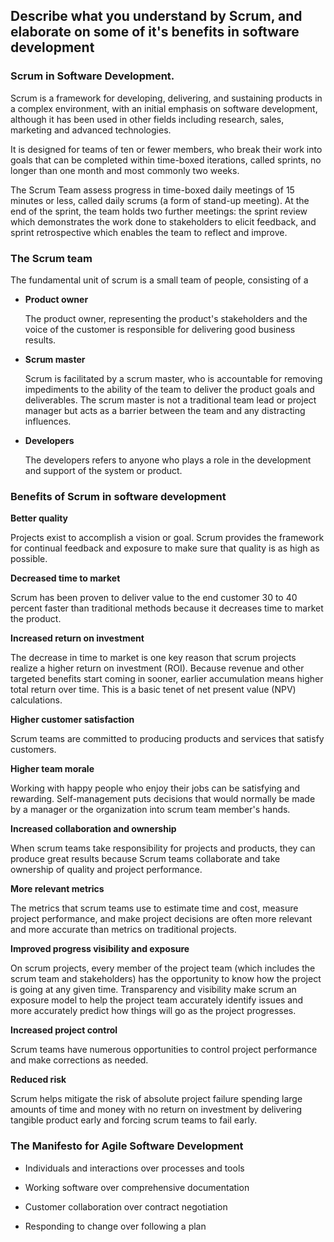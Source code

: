 ## Describe what you understand by Scrum, and elaborate on some of it's benefits in software development

### Scrum in Software Development.
Scrum is a framework for developing, delivering, and sustaining products in a complex environment, with an initial emphasis on software development, although it has been used in other fields including research, sales, marketing and advanced technologies.

It is designed for teams of ten or fewer members, who break their work into goals that can be completed within time-boxed iterations, called sprints, no longer than one month and most commonly two weeks.

 The Scrum Team assess progress in time-boxed daily meetings of 15 minutes or less, called daily scrums (a form of stand-up meeting). At the end of the sprint, the team holds two further meetings: the sprint review which demonstrates the work done to stakeholders to elicit feedback, and sprint retrospective which enables the team to reflect and improve.

### The Scrum team
The fundamental unit of scrum is a small team of people, consisting of a 

* **Product owner**
  
  The product owner, representing the product's stakeholders and the voice of the customer is responsible for delivering good business results.

* **Scrum master**
  
  Scrum is facilitated by a scrum master, who is accountable for removing impediments to the ability of the team to deliver the product goals and deliverables. The scrum master is not a traditional team lead or project manager but acts as a barrier between the team and any distracting influences.

* **Developers**
  
  The developers refers to anyone who plays a role in the development and support of the system or product.



### Benefits of Scrum in software development

**Better quality**

Projects exist to accomplish a vision or goal. Scrum provides the framework for continual feedback and exposure to make sure that quality is as high as possible.

**Decreased time to market**

Scrum has been proven to deliver value to the end customer 30 to 40 percent faster than traditional methods because it decreases time to market the product.

**Increased return on investment**

The decrease in time to market is one key reason that scrum projects realize a higher return on investment (ROI). Because revenue and other targeted benefits start coming in sooner, earlier accumulation means higher total return over time. This is a basic tenet of net present value (NPV) calculations.

**Higher customer satisfaction**

Scrum teams are committed to producing products and services that satisfy customers. 

**Higher team morale**

Working with happy people who enjoy their jobs can be satisfying and rewarding. Self-management puts decisions that would normally be made by a manager or the organization into scrum team member's hands. 

**Increased collaboration and ownership**

When scrum teams take responsibility for projects and products, they can produce great results because Scrum teams collaborate and take ownership of quality and project performance.

**More relevant metrics**

The metrics that scrum teams use to estimate time and cost, measure project performance, and make project decisions are often more relevant and more accurate than metrics on traditional projects.

**Improved progress visibility and exposure**

On scrum projects, every member of the project team (which includes the scrum team and stakeholders) has the opportunity to know how the project is going at any given time. Transparency and visibility make scrum an exposure model to help the project team accurately identify issues and more accurately predict how things will go as the project progresses.

**Increased project control**

Scrum teams have numerous opportunities to control project performance and make corrections as needed.

**Reduced risk**

Scrum helps mitigate the risk of absolute project failure spending large amounts of time and money with no return on investment by delivering tangible product early and forcing scrum teams to fail early.


### The Manifesto for Agile Software Development 

* Individuals and interactions over processes and tools

* Working software over comprehensive documentation

* Customer collaboration over contract negotiation

* Responding to change over following a plan